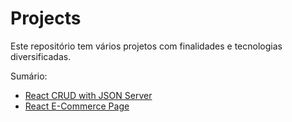 # Projects
Este repositório tem vários projetos com finalidades e tecnologias diversificadas. 

Sumário:
- [React CRUD with JSON Server](https://github.com/Multy-Klz/Projects/tree/master/CRUD%20react)
- [React E-Commerce Page](https://github.com/Multy-Klz/Projects/tree/master/E-Commerce%20react)

